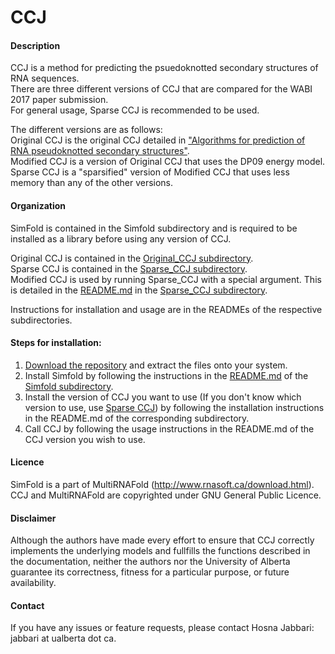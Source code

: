 # CCJ

#### Description
CCJ is a method for predicting the psuedoknotted secondary structures of RNA sequences.     
There are three different versions of CCJ that are compared for the WABI 2017 paper submission.   
For general usage, Sparse CCJ is recommended to be used.   

The different versions are as follows:   
Original CCJ is the original CCJ detailed in ["Algorithms for prediction of RNA pseudoknotted secondary structures"](https://open.library.ubc.ca/cIRcle/collections/ubctheses/24/items/1.0167140).   
Modified CCJ is a version of Original CCJ that uses the DP09 energy model.   
Sparse CCJ is a "sparsified" version of Modified CCJ that uses less memory than any of the other versions.     
     
#### Organization
SimFold is contained in the Simfold subdirectory and is required to be installed as a library before using any version of CCJ.      

Original CCJ is contained in the [Original_CCJ subdirectory](https://github.com/HosnaJabbari/CCJ/tree/master/Original_CCJ).    
Sparse CCJ is contained in the [Sparse_CCJ subdirectory](https://github.com/HosnaJabbari/CCJ/tree/master/Sparse_CCJ).   
Modified CCJ is used by running Sparse_CCJ with a special argument. This is detailed in the [README.md](https://github.com/HosnaJabbari/CCJ/tree/master/Sparse_CCJ#sparse-ccj) in the [Sparse_CCJ subdirectory](https://github.com/HosnaJabbari/CCJ/tree/master/Sparse_CCJ). 

Instructions for installation and usage are in the READMEs of the respective subdirectories.   

#### Steps for installation:
1. [Download the repository](https://github.com/HosnaJabbari/CCJ/archive/master.zip) and extract the files onto your system.
2. Install Simfold by following the instructions in the [README.md](https://github.com/HosnaJabbari/CCJ/tree/master/simfold#simfold) of the [Simfold subdirectory](https://github.com/HosnaJabbari/CCJ/tree/master/simfold).   
3. Install the version of CCJ you want to use (If you don't know which version to use, use [Sparse CCJ](https://github.com/HosnaJabbari/CCJ/tree/master/Sparse_CCJ#sparse-ccj)) by following the installation instructions in the README.md of the corresponding subdirectory.    
4. Call CCJ by following the usage instructions in the README.md of the CCJ version you wish to use.   

#### Licence
SimFold is a part of MultiRNAFold (http://www.rnasoft.ca/download.html).     
CCJ and MultiRNAFold are copyrighted under GNU General Public Licence.

#### Disclaimer
Although the authors have made every effort to ensure that CCJ correctly implements the underlying models and fullfills the functions described in the documentation, neither the authors nor the University of Alberta guarantee its correctness, fitness for a particular purpose, or future availability.

#### Contact  
If you have any issues or feature requests, please contact Hosna Jabbari: jabbari at ualberta dot ca.
